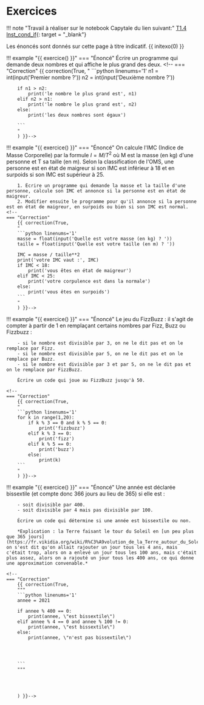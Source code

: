 # Exercices
!!! note "Travail à réaliser sur le notebook Capytale du lien suivant:"
	[T1.4 Inst_cond_if](https://capytale2.ac-paris.fr/web/c/ad53-631482/mln){: target = "_blank"} 

Les énoncés sont donnés sur cette page à titre indicatif.
{{ initexo(0) }}

!!! example "{{ exercice() }}"
    === "Énoncé"
        Écrire un programme qui demande deux nombres et qui affiche le plus grand des deux.
    <!--
	=== "Correction"
        {{ correction(True,
        "
        ```python linenums='1'
        n1 = int(input('Premier nombre ?'))
        n2 = int(input('Deuxième nombre ?'))

        if n1 > n2:
            print('le nombre le plus grand est', n1)
        elif n2 > n1:
            print('le nombre le plus grand est', n2)
        else:
            print('les deux nombres sont égaux')

        ```
        "
        ) }}-->


!!! example "{{ exercice() }}"
    === "Énoncé"
        On calcule l'IMC (Indice de Masse Corporelle) par la formule $I = M / T^2$ où M est la masse (en kg) d'une personne et T sa taille (en m).
        Selon la classification de l'OMS, une personne est en état de maigreur si son IMC est inférieur à 18 et en surpoids si son IMC est supérieur à 25. 

        1. Écrire un programme qui demande la masse et la taille d'une personne, calcule son IMC et annonce si la personne est en état de maigreur.
        2. Modifier ensuite le programme pour qu'il annonce si la personne est en état de maigreur, en surpoids ou bien si son IMC est normal.
    <!--
	=== "Correction"
        {{ correction(True,
        "
        ```python linenums='1'
        masse = float(input('Quelle est votre masse (en kg) ? '))
        taille = float(input('Quelle est votre taille (en m) ? '))

        IMC = masse / taille**2
        print('votre IMC vaut :', IMC)
        if IMC < 18:
            print('vous êtes en état de maigreur')
        elif IMC < 25:
            print('votre corpulence est dans la normale')
        else:
            print('vous êtes en surpoids')
        ```
        "
        ) }}-->

!!! example "{{ exercice() }}"
    === "Énoncé"
        Le jeu du FizzBuzz : il s'agit de compter à partir de 1 en remplaçant certains nombres par Fizz, Buzz ou Fizzbuzz :

        - si le nombre est divisible par 3, on ne le dit pas et on le remplace par Fizz.
        - si le nombre est divisible par 5, on ne le dit pas et on le remplace par Buzz.
        - si le nombre est divisible par 3 et par 5, on ne le dit pas et on le remplace par FizzBuzz.

        Écrire un code qui joue au FizzBuzz jusqu'à 50.

    <!--
	=== "Correction"
        {{ correction(True,
        "
        ```python linenums='1'
        for k in range(1,20):
            if k % 3 == 0 and k % 5 == 0:
                print('fizzbuzz')
            elif k % 3 == 0:
                print('fizz')
            elif k % 5 == 0:
                print('buzz')
            else:
                print(k)
        ```
        "
        ) }}-->


!!! example "{{ exercice() }}"
    === "Énoncé"
        Une année est déclarée bissextile (et compte donc 366 jours au lieu de 365) si elle est :

        - soit divisible par 400.
        - soit divisible par 4 mais pas divisible par 100.

        Écrire un code qui détermine si une année est bissextile ou non.

        *Explication : la Terre faisant le tour du Soleil en [un peu plus que 365 jours](https://fr.vikidia.org/wiki/R%C3%A9volution_de_la_Terre_autour_du_Soleil), on s'est dit qu'on allait rajouter un jour tous les 4 ans, mais c'était trop, alors on a enlevé un jour tous les 100 ans, mais c'était plus assez, alors on a rajouté un jour tous les 400 ans, ce qui donne une approximation convenable.*

    <!--
	=== "Correction"
        {{ correction(True,
        """
        ```python linenums='1'
        annee = 2021

        if annee % 400 == 0:
            print(annee, \"est bissextile\")
        elif annee % 4 == 0 and annee % 100 != 0:
            print(annee, \"est bissextile\")
        else:
            print(annee, \"n'est pas bissextile\")
            



        ```
        """
    


        
        ) }}-->

